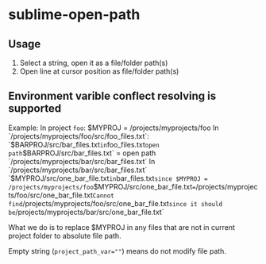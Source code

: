 # sublime-open-path

## Usage

1. Select a string, open it as a file/folder path(s)
2. Open line at cursor position as file/folder path(s)

## Environment varible conflect resolving is supported

Example:
In project `foo`: $MYPROJ = /projects/myprojects/foo
    In `/projects/myprojects/foo/src/foo_files.txt`:
        `$BARPROJ/src/bar_files.txt` in `foo_files.txt`
        open path `$BARPROJ/src/bar_files.txt` = open path `/projects/myprojects/bar/src/bar_files.txt`
    In `/projects/myprojects/bar/src/bar_files.txt`
        `$MYPROJ/src/one_bar_file.txt` in `bar_files.txt`
        since $MYPROJ = /projects/myprojects/foo
        `$MYPROJ/src/one_bar_file.txt` = `/projects/myprojects/foo/src/one_bar_file.txt`
    Cannot find `/projects/myprojects/foo/src/one_bar_file.txt`
    since it should be `/projects/myprojects/bar/src/one_bar_file.txt`

What we do is to replace $MYPROJ in any files that are not in current project folder to absolute file path.

Empty string (`project_path_var=""`) means do not modify file path.

